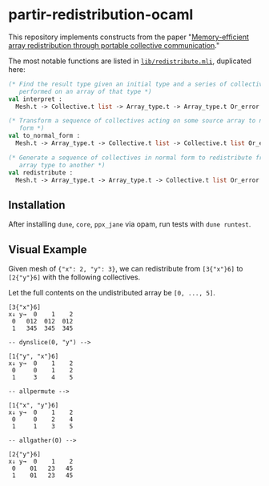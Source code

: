 # partir-redistribution-ocaml

This repository implements constructs from the paper "[Memory-efficient array
redistribution through portable collective
communication](https://arxiv.org/abs/2112.01075)."

The most notable functions are listed in
[`lib/redistribute.mli`](lib/redistribute.mli), duplicated here:

```ocaml
(* Find the result type given an initial type and a series of collectives
   performed on an array of that type *)
val interpret :
  Mesh.t -> Collective.t list -> Array_type.t -> Array_type.t Or_error.t

(* Transform a sequence of collectives acting on some source array to normal
   form *)
val to_normal_form :
  Mesh.t -> Array_type.t -> Collective.t list -> Collective.t list Or_error.t

(* Generate a sequence of collectives in normal form to redistribute from one
   array type to another *)
val redistribute :
  Mesh.t -> Array_type.t -> Array_type.t -> Collective.t list Or_error.t
```

## Installation

After installing `dune`, `core`, `ppx_jane` via opam, run tests with `dune runtest`.

## Visual Example
Given mesh of `{"x": 2, "y": 3}`, we can redistribute from `[3{"x"}6]` to
`[2{"y"}6]` with the following collectives.

Let the full contents on the undistributed array be `[0, ..., 5]`.

```
[3{"x"}6]
x↓ y→  0    1    2
 0   012  012  012
 1   345  345  345

-- dynslice(0, "y") -->

[1{"y", "x"}6]
x↓ y→  0    1    2
 0     0    1    2
 1     3    4    5

-- allpermute -->

[1{"x", "y"}6]
x↓ y→  0    1    2
 0     0    2    4
 1     1    3    5

-- allgather(0) -->

[2{"y"}6]
x↓ y→  0    1    2
 0    01   23   45
 1    01   23   45
```
